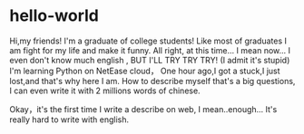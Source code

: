 # hello-world
Hi,my friends!
I'm a graduate of college students!
Like most of graduates I am fight for my life and make it funny.
All right,
at this time... 
I mean now... 
I even don't know much english ,
BUT I'LL TRY TRY TRY!
(I admit it's stupid)
I'm learning Python on NetEase cloud，
One hour ago,I got a stuck,I just lost,and that's why here I am.
How to describe myself that's a big questions,
I can even write it with 2 millions words of chinese.

Okay，it's the first time I write a describe on web, I mean..enough...
It's really hard to write with english.
